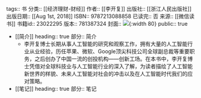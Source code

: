 tags:: 书
分类:: [[经济理财-财经]]
作者:: [[李开复]]
出版社:: [[浙江人民出版社]]
出版日期:: [[Aug 1st, 2018]]
ISBN:: 9787213088858
已读完:: 否
来源:: [[微信读书]]
书籍id:: 23022295
版本:: 781387324
封面:: ![](https://cdn.weread.qq.com/weread/cover/43/YueWen_23022295/s_YueWen_23022295.jpg){:width 80}
public:: true

- [[简介]]
  heading:: true
  部分:: 简介
	- 李开复博士长期从事人工智能的研究和观察工作，拥有大量的人工智能行业从业经验，历任苹果、微软、Google顶尖科技公司全球副总裁等重要职务，之后创办了中国一流的创投机构——创新工场。在本书中，李开复博士凭借对全球科技业与人工智能行业的深入了解，为读者描绘了人工智能新世界的样貌、未来人工智能对社会的冲击以及在人工智能时代我们的应对策略。
- [[笔记]]
  heading:: true
  部分:: 笔记